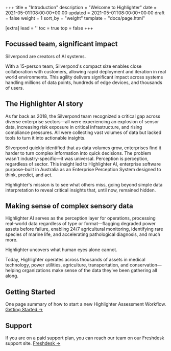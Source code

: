 +++
title = "Introduction"
description = "Welcome to Highlighter"
date = 2021-05-01T08:00:00+00:00
updated = 2021-05-01T08:00:00+00:00
draft = false
weight = 1
sort_by = "weight"
template = "docs/page.html"

[extra]
lead = ''
toc = true
top = false
+++

## Focussed team, significant impact

Silverpond are creators of AI systems.

With a 15-person team, Silverpond's compact size enables close collaboration with customers, allowing rapid deployment and iteration in real world environments. This agility delivers significant impact across systems handling millions of data points, hundreds of edge devices, and thousands of users.

## The Highlighter AI story
As far back as 2018, the Silverpond team recognized a critical gap across diverse enterprise sectors—all were experiencing an explosion of sensor data, increasing risk exposure in critical infrastructure, and rising compliance pressures. All were collecting vast volumes of data but lacked tools to turn it into actionable insights. 

Silverpond quickly identified that as data volumes grow, enterprises find it harder to turn complex information into quick decisions. The problem wasn't industry-specific—it was universal. Perception is perception, regardless of sector. This insight led to Highlighter AI, enterprise software purpose-built in Australia as an Enterprise Perception System designed to think, predict, and act.

Highlighter's mission is to see what others miss, going beyond simple data interpretation to reveal critical insights that, until now, remained hidden.

## Making sense of complex sensory data
Highlighter AI serves as the perception layer for operations, processing real-world data regardless of type or format—flagging degraded power assets before failure, enabling 24/7 agricultural monitoring, identifying rare species of marine life, and accelerating pathological diagnosis, and much more.

Highlighter uncovers what human eyes alone cannot.

Today, Highlighter operates across thousands of assets in medical technology, power utilities, agriculture, transportation, and conservation—helping organizations make sense of the data they've been gathering all along.


## Getting Started

One page summary of how to start a new Highlighter Assessment Workflow. [Getting Started →](../../tutorials/getting-started/)

## Support

If you are on a paid support plan, you can reach our team on our Freshdesk support site. [Freshdesk →](https://newaccount1632785401203.freshdesk.com/)
